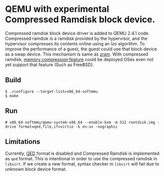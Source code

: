 # QEMU with experimental Compressed Ramdisk block device.
Compressed ramdisk block device driver is added to QEMU 2.4.1 code. Compressed ramdisk is a ramdisk provided by the hypervisor, and the hypervisor compresses its contents online using an lzo algorithm. To improve the performance of a guest, the guest could use that block device as a swap device. This mechanism is same as [zram](https://en.wikipedia.org/wiki/Zram). With compressed ramdisk, [memory compression feature](https://en.wikipedia.org/wiki/Virtual_memory_compression) could be deployed OSes even not yet support that feature (Such as FreeBSD).

## Build
```
$ ./configure --target-list=x86_64-softmmu
$ make
```

## Run
```
# x86_64-softmmu/qemu-system-x86_64 --enable-kvm -m 512 rootdisk.img -drive format=qed,file,if=virtio -k en-us -nographic
```

## Limitations
Currently, [QED](http://wiki.qemu.org/Features/QED) format is disabled and Compressed Ramdisk is implemented as `qed` format. This is intentional in order to use the compressed ramdisk in `libvirt`. If we create a new format, syntax checker in `libvirt` will fail due to unknown block device format.

